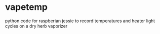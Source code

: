# vapetemp
python code for raspberian jessie to record temperatures and heater light cycles on a dry herb vaporizer
